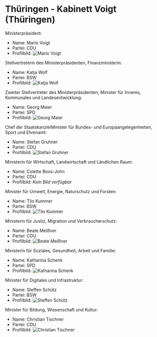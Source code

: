 # Thüringen - Kabinett Voigt (Thüringen)

Ministerpräsident:
* Name: Mario Voigt
* Partei: CDU
* Profilbild: ![Mario Voigt](https://upload.wikimedia.org/wikipedia/commons/thumb/9/9f/Mario_Voigt_Portr%C3%A4t_2024.jpg/400px-Mario_Voigt_Portr%C3%A4t_2024.jpg)

Stellvertreterin des Ministerpräsidenten, Finanzministerin:
* Name: Katja Wolf
* Partei: BSW
* Profilbild: ![Katja Wolf](https://upload.wikimedia.org/wikipedia/commons/thumb/9/9a/2024-08-19_Event%2C_Th%C3%BCringer_Wahlkampftour-Start_des_BSW_in_Eisenach_STP_3008_by_Stepro.jpg/400px-2024-08-19_Event%2C_Th%C3%BCringer_Wahlkampftour-Start_des_BSW_in_Eisenach_STP_3008_by_Stepro.jpg)

Zweiter Stellvertreter des Ministerpräsidenten, Minister für Inneres, Kommunales und Landesentwicklung:
* Name: Georg Maier
* Partei: SPD
* Profilbild: ![Georg Maier](https://upload.wikimedia.org/wikipedia/commons/thumb/2/2e/2024-09-01_Politik%2C_Landtagswahl_Th%C3%BCringen_STP_4375_by_Stepro.jpg/400px-2024-09-01_Politik%2C_Landtagswahl_Th%C3%BCringen_STP_4375_by_Stepro.jpg)

Chef der StaatskanzleiMinister für Bundes- und Europaangelegenheiten, Sport und Ehrenamt:
* Name: Stefan Gruhner
* Partei: CDU
* Profilbild: ![Stefan Gruhner](https://upload.wikimedia.org/wikipedia/commons/thumb/d/d9/Stefan_Gruhner_CDU.jpg/400px-Stefan_Gruhner_CDU.jpg)

Ministerin für Wirtschaft, Landwirtschaft und Ländlichen Raum:
* Name: Colette Boos-John
* Partei: CDU
* Profilbild: *Kein Bild verfügbar*

Minister für Umwelt, Energie, Naturschutz und Forsten:
* Name: Tilo Kummer
* Partei: BSW
* Profilbild: ![Tilo Kummer](https://upload.wikimedia.org/wikipedia/commons/thumb/d/d7/2024-09-26_Politik%2C_Th%C3%BCringer_Landtag%2C_Konstituierung_STP_5907_by_Stepro.jpg/400px-2024-09-26_Politik%2C_Th%C3%BCringer_Landtag%2C_Konstituierung_STP_5907_by_Stepro.jpg)

Ministerin für Justiz, Migration und Verbraucherschutz:
* Name: Beate Meißner
* Partei: CDU
* Profilbild: ![Beate Meißner](https://upload.wikimedia.org/wikipedia/commons/thumb/f/fb/Beate_Mei%C3%9Fner_Portr%C3%A4t_2024.jpg/400px-Beate_Mei%C3%9Fner_Portr%C3%A4t_2024.jpg)

Ministerin für Soziales, Gesundheit, Arbeit und Familie:
* Name: Katharina Schenk
* Partei: SPD
* Profilbild: ![Katharina Schenk](https://upload.wikimedia.org/wikipedia/commons/thumb/4/4f/2024-09-28_Politik%2C_Th%C3%BCringer_Landtag%2C_Fortsetzung_Konstituierung_STP_6048_by_Stepro.jpg/400px-2024-09-28_Politik%2C_Th%C3%BCringer_Landtag%2C_Fortsetzung_Konstituierung_STP_6048_by_Stepro.jpg)

Minister für Digitales und Infrastruktur:
* Name: Steffen Schütz
* Partei: BSW
* Profilbild: ![Steffen Schütz](https://upload.wikimedia.org/wikipedia/commons/thumb/e/e0/2024-08-19_Event%2C_Th%C3%BCringer_Wahlkampftour-Start_des_BSW_in_Eisenach_STP_2954_by_Stepro.jpg/400px-2024-08-19_Event%2C_Th%C3%BCringer_Wahlkampftour-Start_des_BSW_in_Eisenach_STP_2954_by_Stepro.jpg)

Minister für Bildung, Wissenschaft und Kultur:
* Name: Christian Tischner
* Partei: CDU
* Profilbild: ![Christian Tischner](https://upload.wikimedia.org/wikipedia/commons/thumb/5/53/Christian_Tischner_Portr%C3%A4t_2024.jpg/400px-Christian_Tischner_Portr%C3%A4t_2024.jpg)
